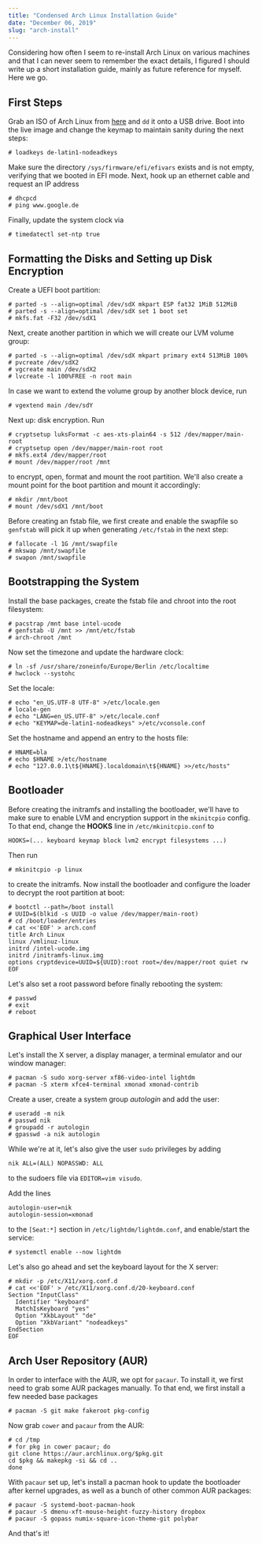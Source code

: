 ```yaml
---
title: "Condensed Arch Linux Installation Guide"
date: "December 06, 2019"
slug: "arch-install"
---
```


Considering how often I seem to re-install Arch Linux on various machines and
that I can never seem to remember the exact details, I figured I should write
up a short installation guide, mainly as future reference for myself.
Here we go.

## First Steps

Grab an ISO of Arch Linux from [here](https://www.archlinux.org/download/) and
`dd` it onto a USB drive.
Boot into the live image and change the keymap to maintain sanity during the
next steps:

```shell
# loadkeys de-latin1-nodeadkeys
```

Make sure the directory `/sys/firmware/efi/efivars` exists and is not empty,
verifying that we booted in EFI mode.
Next, hook up an ethernet cable and request an IP address

```shell
# dhcpcd
# ping www.google.de
```

Finally, update the system clock via

```shell
# timedatectl set-ntp true
```

## Formatting the Disks and Setting up Disk Encryption

Create a UEFI boot partition:

```shell
# parted -s --align=optimal /dev/sdX mkpart ESP fat32 1MiB 512MiB
# parted -s --align=optimal /dev/sdX set 1 boot set
# mkfs.fat -F32 /dev/sdX1
```

Next, create another partition in which we will create our LVM volume group:

```shell
# parted -s --align=optimal /dev/sdX mkpart primary ext4 513MiB 100%
# pvcreate /dev/sdX2
# vgcreate main /dev/sdX2
# lvcreate -l 100%FREE -n root main
```

In case we want to extend the volume group by another block device, run

```shell
# vgextend main /dev/sdY
```

Next up: disk encryption.
Run

```shell
# cryptsetup luksFormat -c aes-xts-plain64 -s 512 /dev/mapper/main-root
# cryptsetup open /dev/mapper/main-root root
# mkfs.ext4 /dev/mapper/root
# mount /dev/mapper/root /mnt
```

to encrypt, open, format and mount the root partition.
We'll also create a mount point for the boot partition and mount it
accordingly:

```shell
# mkdir /mnt/boot
# mount /dev/sdX1 /mnt/boot
```

Before creating an fstab file, we first create and enable the swapfile so
`genfstab` will pick it up when generating `/etc/fstab` in the next step:

```shell
# fallocate -l 1G /mnt/swapfile
# mkswap /mnt/swapfile
# swapon /mnt/swapfile
```

## Bootstrapping the System

Install the base packages, create the fstab file and chroot into the root
filesystem:

```shell
# pacstrap /mnt base intel-ucode
# genfstab -U /mnt >> /mnt/etc/fstab
# arch-chroot /mnt
```

Now set the timezone and update the hardware clock:

```shell
# ln -sf /usr/share/zoneinfo/Europe/Berlin /etc/localtime
# hwclock --systohc
```

Set the locale:

```shell
# echo "en_US.UTF-8 UTF-8" >/etc/locale.gen
# locale-gen
# echo "LANG=en_US.UTF-8" >/etc/locale.conf
# echo "KEYMAP=de-latin1-nodeadkeys" >/etc/vconsole.conf
```

Set the hostname and append an entry to the hosts file:

```shell
# HNAME=bla
# echo $HNAME >/etc/hostname
# echo "127.0.0.1\t${HNAME}.localdomain\t${HNAME} >>/etc/hosts"
```

## Bootloader

Before creating the initramfs and installing the bootloader, we'll have to make
sure to enable LVM and encryption support in the `mkinitcpio` config.
To that end, change the **HOOKS** line in `/etc/mkinitcpio.conf` to

```
HOOKS=(... keyboard keymap block lvm2 encrypt filesystems ...)
```

Then run

```shell
# mkinitcpio -p linux
```

to create the initramfs.
Now install the bootloader and configure the loader to decrypt the root
partition at boot:

```shell
# bootctl --path=/boot install
# UUID=$(blkid -s UUID -o value /dev/mapper/main-root)
# cd /boot/loader/entries
# cat <<'EOF' > arch.conf
title Arch Linux
linux /vmlinuz-linux
initrd /intel-ucode.img
initrd /initramfs-linux.img
options cryptdevice=UUID=${UUID}:root root=/dev/mapper/root quiet rw
EOF
```

Let's also set a root password before finally rebooting the system:

```shell
# passwd
# exit
# reboot
```

## Graphical User Interface

Let's install the X server, a display manager, a terminal emulator and our
window manager:

```shell
# pacman -S sudo xorg-server xf86-video-intel lightdm
# pacman -S xterm xfce4-terminal xmonad xmonad-contrib
```

Create a user, create a system group *autologin* and add the user:

```shell
# useradd -m nik
# passwd nik
# groupadd -r autologin
# gpasswd -a nik autologin
```

While we're at it, let's also give the user `sudo` privileges by adding

```
nik ALL=(ALL) NOPASSWD: ALL
```

to the sudoers file via `EDITOR=vim visudo`.

Add the lines

```
autologin-user=nik
autologin-session=xmonad
```

to the `[Seat:*]` section in `/etc/lightdm/lightdm.conf`, and enable/start the
service:

```shell
# systemctl enable --now lightdm
```

Let's also go ahead and set the keyboard layout for the X server:

```shell
# mkdir -p /etc/X11/xorg.conf.d
# cat <<'EOF' > /etc/X11/xorg.conf.d/20-keyboard.conf
Section "InputClass"
  Identifier "keyboard"
  MatchIsKeyboard "yes"
  Option "XkbLayout" "de"
  Option "XkbVariant" "nodeadkeys"
EndSection
EOF
```

## Arch User Repository (AUR)

In order to interface with the AUR, we opt for `pacaur`.
To install it, we first need to grab some AUR packages manually.
To that end, we first install a few needed base packages

```shell
# pacman -S git make fakeroot pkg-config
```

Now grab `cower` and `pacaur` from the AUR:

```shell
# cd /tmp
# for pkg in cower pacaur; do
git clone https://aur.archlinux.org/$pkg.git
cd $pkg && makepkg -si && cd ..
done
```

With `pacaur` set up, let's install a pacman hook to update the bootloader
after kernel upgrades, as well as a bunch of other common AUR packages:

```shell
# pacaur -S systemd-boot-pacman-hook
# pacaur -S dmenu-xft-mouse-height-fuzzy-history dropbox
# pacaur -S gopass numix-square-icon-theme-git polybar
```

And that's it!
